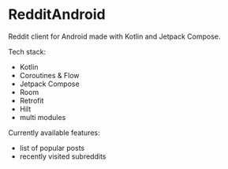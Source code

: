 # RedditAndroid
Reddit client for Android made with Kotlin and Jetpack Compose.

Tech stack:
- Kotlin
- Coroutines & Flow
- Jetpack Compose
- Room
- Retrofit
- Hilt
- multi modules

Currently available features:
- list of popular posts
- recently visited subreddits
